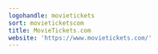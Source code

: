 ```yaml
---
logohandle: movietickets
sort: movieticketscom
title: MovieTickets.com
website: 'https://www.movietickets.com/'
---
```


